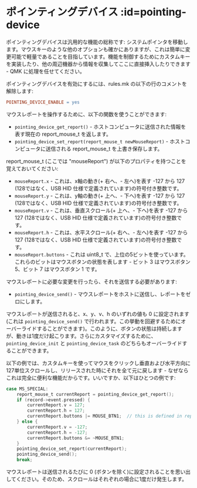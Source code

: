 # ポインティングデバイス :id=pointing-device

<!---
  original document: 0.8.182:docs/feature_pointing_device.md
  git diff 0.9.43 HEAD -- docs/feature_pointing_device.md | cat
-->

ポインティングデバイスは汎用的な機能の総称です: システムポインタを移動します。マウスキーのような他のオプションも確かにありますが、これは簡単に変更可能で軽量であることを目指しています。機能を制御するためにカスタムキーを実装したり、他の周辺機器から情報を収集してここに直接挿入したりできます - QMK に処理を任せてください。

ポインティングデバイスを有効にするには、rules.mk の以下の行のコメントを解除します:

```makefile
POINTING_DEVICE_ENABLE = yes
```

マウスレポートを操作するために、以下の関数を使うことができます:

* `pointing_device_get_report()` - ホストコンピュータに送信された情報を表す現在の report_mouse_t を返します。
* `pointing_device_set_report(report_mouse_t newMouseReport)` - ホストコンピュータに送信される report_mouse_t を上書き保存します。

report_mouse_t (ここでは "mouseReport") が以下のプロパティを持つことを覚えておいてください:

* `mouseReport.x` - これは、x軸の動き(+ 右へ、- 左へ)を表す -127 から 127 (128ではなく、USB HID 仕様で定義されています)の符号付き整数です。
* `mouseReport.y` - これは、y軸の動き(+ 上へ、- 下へ)を表す -127 から 127 (128ではなく、USB HID 仕様で定義されています)の符号付き整数です。
* `mouseReport.v` - これは、垂直スクロール(+ 上へ、- 下へ)を表す -127 から 127 (128ではなく、USB HID 仕様で定義されています)の符号付き整数です。
* `mouseReport.h` - これは、水平スクロール(+ 右へ、- 左へ)を表す -127 から 127 (128ではなく、USB HID 仕様で定義されています)の符号付き整数です。
* `mouseReport.buttons` - これは uint8_t で、上位の5ビットを使っています。これらのビットはマウスボタンの状態を表します - ビット 3 はマウスボタン 5、ビット 7 はマウスボタン 1 です。

マウスレポートに必要な変更を行ったら、それを送信する必要があります:

* `pointing_device_send()` - マウスレポートをホストに送信し、レポートをゼロにします。

マウスレポートが送信されると、x、y、v、h のいずれの値も 0 に設定されます (これは `pointing_device_send()` で行われます。この挙動を回避するためにオーバーライドすることができます)。このように、ボタンの状態は持続しますが、動きは1度だけ起こります。さらにカスタマイズするために、`pointing_device_init` と `pointing_device_task` のどちらもオーバーライドすることができます。

以下の例では、カスタムキーを使ってマウスをクリックし垂直および水平方向に127単位スクロールし、リリースされた時にそれを全て元に戻します - なぜならこれは完全に便利な機能だからです。いいですか、以下はひとつの例です:

```c
case MS_SPECIAL:
    report_mouse_t currentReport = pointing_device_get_report();
    if (record->event.pressed) {
        currentReport.v = 127;
        currentReport.h = 127;
        currentReport.buttons |= MOUSE_BTN1;  // this is defined in report.h
    } else {
        currentReport.v = -127;
        currentReport.h = -127;
        currentReport.buttons &= ~MOUSE_BTN1;
    }
    pointing_device_set_report(currentReport);
    pointing_device_send();
    break;
```

マウスレポートは送信されるたびに 0 (ボタンを除く)に設定されることを思い出してください。そのため、スクロールはそれぞれの場合に1度だけ発生します。
